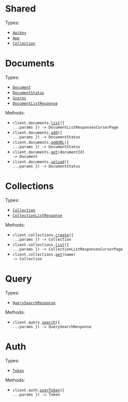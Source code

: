 # Shared

Types:

- <code><a href="./src/resources/shared.ts">Apikey</a></code>
- <code><a href="./src/resources/shared.ts">App</a></code>
- <code><a href="./src/resources/shared.ts">Collection</a></code>

# Documents

Types:

- <code><a href="./src/resources/documents.ts">Document</a></code>
- <code><a href="./src/resources/documents.ts">DocumentStatus</a></code>
- <code><a href="./src/resources/documents.ts">Scores</a></code>
- <code><a href="./src/resources/documents.ts">DocumentListResponse</a></code>

Methods:

- <code title="get /documents/list">client.documents.<a href="./src/resources/documents.ts">list</a>({ ...params }) -> DocumentListResponsesCursorPage</code>
- <code title="post /documents/add">client.documents.<a href="./src/resources/documents.ts">add</a>({ ...params }) -> DocumentStatus</code>
- <code title="post /documents/scrape">client.documents.<a href="./src/resources/documents.ts">addURL</a>({ ...params }) -> DocumentStatus</code>
- <code title="get /documents/get/{document_id}">client.documents.<a href="./src/resources/documents.ts">get</a>(documentId) -> Document</code>
- <code title="post /documents/upload">client.documents.<a href="./src/resources/documents.ts">upload</a>({ ...params }) -> DocumentStatus</code>

# Collections

Types:

- <code><a href="./src/resources/collections.ts">Collection</a></code>
- <code><a href="./src/resources/collections.ts">CollectionListResponse</a></code>

Methods:

- <code title="post /collections/add">client.collections.<a href="./src/resources/collections.ts">create</a>({ ...params }) -> Collection</code>
- <code title="get /collections/list">client.collections.<a href="./src/resources/collections.ts">list</a>({ ...params }) -> CollectionListResponsesCursorPage</code>
- <code title="get /collections/get/{name}">client.collections.<a href="./src/resources/collections.ts">get</a>(name) -> Collection</code>

# Query

Types:

- <code><a href="./src/resources/query.ts">QuerySearchResponse</a></code>

Methods:

- <code title="post /query">client.query.<a href="./src/resources/query.ts">search</a>({ ...params }) -> QuerySearchResponse</code>

# Auth

Types:

- <code><a href="./src/resources/auth.ts">Token</a></code>

Methods:

- <code title="post /auth/user_token">client.auth.<a href="./src/resources/auth.ts">userToken</a>({ ...params }) -> Token</code>
